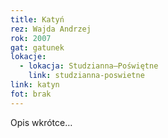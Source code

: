 ```yaml
---
title: Katyń
rez: Wajda Andrzej
rok: 2007
gat: gatunek
lokacje:
  - lokacja: Studzianna–Poświętne
    link: studzianna-poswietne
link: katyn
fot: brak
---
```

Opis wkrótce…